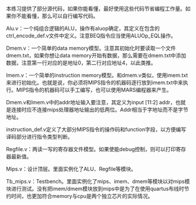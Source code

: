 本练习提供了部分源代码，如果你能看懂，最好使用这些代码节省编程工作量。如果你不能看懂，那么可以自行编写代码。

Alu.v：一个纯组合逻辑的ALU，操作有aluop确定，其定义在包含的ctrl_encode_def.v文件中定义。注意BEQ指令应当使用ALUOp_EQL操作。

Dmem.v：一个简单的data memory模型。注意其初始化时要读取一个文件dmem.txt，如果你想让data memory开始有数据，那么需要在dmem.txt中添加数据，注意第一行对应的是地址0，第二行对应地址4，以此类推。

Imem.v：一个简单的instruction memory模型。和dmem.v类似，使用imem.txt来进行初始化。也就是说，你必须将MIPS指令的机器码逐行放到imem.txt中来执行。MIPS指令的机器码可以手工编写，也可以使用MARS编程器来产生。

Dmem.v和Imem.v中的addr地址输入要注意，其定义为input  [11:2] addr，也就是连接时应不连接mips处理器地址输出的低两位。Addr相当于字地址而不是字节地址。

instruction_def.v定义了大部分MIPS指令的操作码和function字段，以方便编写译码部分进行指令类型判断。

Regfile.v：两读一写的寄存器文件模型。如果使能debug控制，则可以打印寄存器最新值。

Mips.v：设计顶层。里面实例化了ALU、Regfile等模块。

Tb_mips.v：Testbench。里面实例化了mips、imem、dmem等模块以对mips模块进行测试。没有把imem/dmem模块放到mips中是为了在使用quartus布线时节约时间，也更加符合memory与cpu是两个独立芯片的实际情况。
